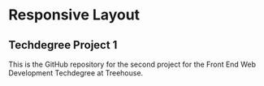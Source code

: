 # Responsive Layout

## Techdegree Project 1

This is the GitHub repository for the second project for the Front End Web Development Techdegree at Treehouse.